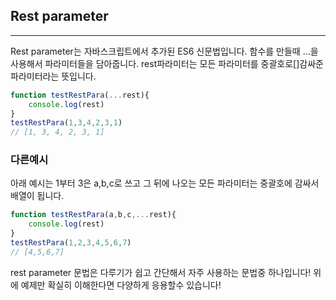 ## Rest parameter

---

Rest parameter는 자바스크립트에서 추가된 ES6 신문법입니다. 함수를 만들때 ...을 사용해서 파라미터들을 담아줍니다. rest파라미터는 모든 파라미터를 중괄호로[]감싸준 파라미터라는 뜻입니다.

```js
function testRestPara(...rest){
    console.log(rest)
}
testRestPara(1,3,4,2,3,1)
// [1, 3, 4, 2, 3, 1]
```


### 다른예시

아래 예시는 1부터 3은 a,b,c로 쓰고 그 뒤에 나오는 모든 파라미터는 중괄호에 감싸서 배열이 됩니다.

```js
function testRestPara(a,b,c,...rest){
    console.log(rest)
}
testRestPara(1,2,3,4,5,6,7)
// [4,5,6,7]
```

rest parameter 문법은 다루기가 쉽고 간단해서 자주 사용하는 문법중 하나입니다! 위에 예제만 확실히 이해한다면 다양하게 응용할수 있습니다!

